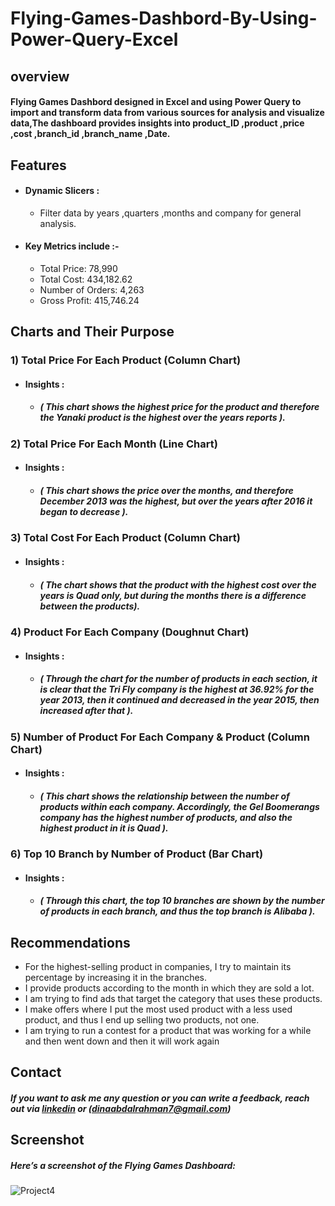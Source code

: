 # Flying-Games-Dashbord-By-Using-Power-Query-Excel
## overview
#### Flying Games Dashbord designed in Excel and using Power Query to import and transform data from various sources for analysis and visualize data,The dashboard provides insights into product_ID ,product ,price ,cost ,branch_id ,branch_name ,Date.





## Features
- #### Dynamic Slicers : 
    - Filter data by years ,quarters ,months and company for general analysis.
      
- #### Key Metrics include :-
    - Total Price: 78,990
    - Total Cost: 434,182.62
    - Number of Orders: 4,263
    - Gross Profit: 415,746.24







## Charts and Their Purpose 

 ### 1)  Total Price For Each Product (Column Chart) 
 - #### Insights : 
   - ##### ( This chart shows the highest price for the product and therefore the Yanaki product is the highest over the years reports ).

### 2)  Total Price For Each Month (Line Chart) 
 - #### Insights : 
   - ##### ( This chart shows the price over the months, and therefore December 2013 was the highest, but over the years after 2016 it began to decrease ).
### 3) Total Cost For Each Product (Column Chart) 
 - #### Insights : 
   - ##### ( The chart shows that the product with the highest cost over the years is Quad only, but during the months there is a difference between the products).
### 4) Product For Each Company (Doughnut Chart) 
 - #### Insights : 
   - ##### ( Through the chart for the number of products in each section, it is clear that the Tri Fly company is the highest at 36.92% for the year 2013, then it continued and decreased in the year 2015, then increased after that ).
### 5) Number of Product For Each Company & Product (Column Chart)
 - #### Insights : 
   - ##### ( This chart shows the relationship between the number of products within each company. Accordingly, the Gel Boomerangs company has the highest number of products, and also the highest product in it is Quad ).
### 6)  Top 10 Branch by Number of Product (Bar Chart) 
 - #### Insights : 
   - ##### ( Through this chart, the top 10 branches are shown by the number of products in each branch, and thus the top branch is Alibaba ).










## Recommendations


- For the highest-selling product in companies, I try to maintain its percentage by increasing it in the branches.
- I provide products according to the month in which they are sold a lot.
- I am trying to find ads that target the category that uses these products.
- I make offers where I put the most used product with a less used product, and thus I end up selling two products, not one.
- I am trying to run a contest for a product that was working for a while and then went down and then it will work again







## Contact

 ##### If you want to ask me any question or you can write a feedback, reach out via [linkedin](https://www.linkedin.com/in/dina-abdelrahman?utm_source=share&utm_campaign=share_via&utm_content=profile&utm_medium=android_app) or (dinaabdalrahman7@gmail.com)




## Screenshot
##### Here’s a screenshot of the Flying Games Dashboard:
![Project4](https://github.com/user-attachments/assets/a62a4f09-271e-453f-a1c9-d1db97bc2b8d)



